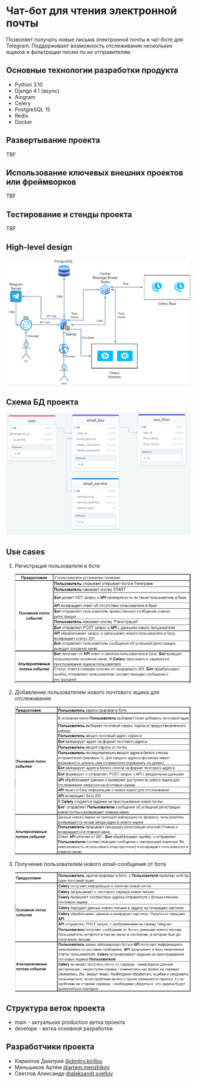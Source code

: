 # Чат-бот для чтения электронной почты

Позволяет получать новые письма электронной почты в чат-боте для Telegram. Поддерживает возможность отслеживания нескольких ящиков и фильтрации писем по их отправителям.

## Основные технологии разработки продукта

- Python 3.10
- Django 4.1 (async)
- Aiogram
- Celery
- PostgreSQL 15
- Redis
- Docker

## Развертывание проекта

TBF

## Использование ключевых внешних проектов или фреймворков

TBF

## Тестирование и стенды проекта

TBF

## High-level design

![HLD](./readme_images/HLD.png)

## Схема БД проекта

![DB](./readme_images/database.png)

## Use cases

1. Регистрация пользователя в боте

    ![UC_registration](./readme_images/uc_registration.png)

2. Добавление пользователем нового почтового ящика для отслеживания

    ![UC_add_email_box](./readme_images/uc_add_email_box.png)

3. Получение пользователем нового email-сообщения от бота

    ![UC_new_email_message](./readme_images/uc_new_email_message.png)

## Структура веток проекта

- main - актуальная production ветка проекта
- develope - ветка основной разработки

## Разработчики проекта

- Кириллов Дмитрий [@dmitry.kirillov](https://git.yiilab.com/dmitry.kirillov)
- Меньшиков Артём [@artem.menshikov](https://git.yiilab.com/artem.menshikov)
- Светлов Александр [@aleksandr.svetlov](https://git.yiilab.com/aleksandr.svetlov)

